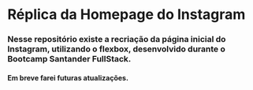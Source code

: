 # Réplica da Homepage do Instagram

### Nesse repositório existe a recriação da página inicial do Instagram, utilizando  o flexbox, desenvolvido durante o Bootcamp Santander FullStack.

#### Em breve farei futuras atualizações.

